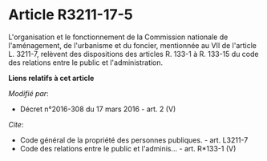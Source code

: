 # Article R3211-17-5

L'organisation et le fonctionnement de la Commission nationale de l'aménagement, de l'urbanisme et du foncier, mentionnée au
VII de l'article L. 3211-7, relèvent des dispositions des articles R. 133-1 à R. 133-15 du code des relations entre le public
et l'administration.

**Liens relatifs à cet article**

_Modifié par_:

  - Décret n°2016-308 du 17 mars 2016 - art. 2 (V)

_Cite_:

  - Code général de la propriété des personnes publiques. - art. L3211-7
  - Code des relations entre le public et l'adminis... - art. R*133-1 (V)
